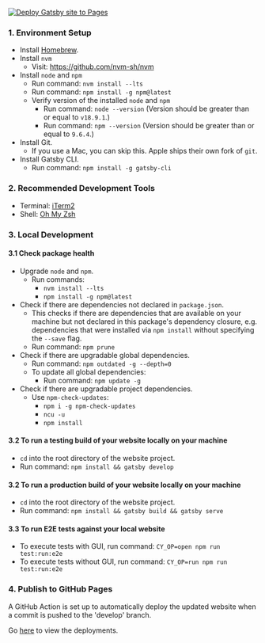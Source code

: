 [![Deploy Gatsby site to Pages](https://github.com/naw-db/naw-db.github.io/actions/workflows/gatsby.yml/badge.svg)](https://github.com/naw-db/naw-db.github.io/actions/workflows/gatsby.yml)

### 1. Environment Setup
* Install [Homebrew](https://docs.brew.sh/Installation).
* Install `nvm`
    * Visit: https://github.com/nvm-sh/nvm
* Install `node` and `npm`
    * Run command: `nvm install --lts`
    * Run command: `npm install -g npm@latest`
    * Verify version of the installed `node` and `npm`
        * Run command: `node --version` (Version should be greater than or equal to `v18.9.1`.)
        * Run command: `npm --version` (Version should be greater than or equal to `9.6.4`.)
* Install Git.
    * If you use a Mac, you can skip this. Apple ships their own fork of `git`.
* Install Gatsby CLI.
    * Run command: `npm install -g gatsby-cli`

### 2. Recommended Development Tools
* Terminal: [iTerm2](https://www.iterm2.com/)
* Shell: [Oh My Zsh](https://github.com/robbyrussell/oh-my-zsh)

### 3. Local Development
#### 3.1 Check package health
* Upgrade `node` and `npm`.
    * Run commands:
        * `nvm install --lts`
        * `npm install -g npm@latest`
* Check if there are dependencies not declared in `package.json`.
    * This checks if there are dependencies that are available on your machine but not declared in this package's dependency closure, e.g. dependencies that were installed via `npm install` without specifying the `--save` flag.
    * Run command: `npm prune`
* Check if there are upgradable global dependencies.
    * Run command: `npm outdated -g --depth=0`
    * To update all global dependencies:
        * Run command: `npm update -g`
* Check if there are upgradable project dependencies.
    * Use `npm-check-updates`:
        * `npm i -g npm-check-updates`
        * `ncu -u`
        * `npm install`

#### 3.2 To run a testing build of your website locally on your machine
* `cd` into the root directory of the website project.
* Run command: `npm install && gatsby develop`

#### 3.2 To run a production build of your website locally on your machine
* `cd` into the root directory of the website project.
* Run command: `npm install && gatsby build && gatsby serve`

#### 3.3 To run E2E tests against your local website
* To execute tests with GUI, run command: `CY_OP=open npm run test:run:e2e`
* To execute tests without GUI, run command: `CY_OP=run npm run test:run:e2e`

### 4. Publish to GitHub Pages
A GitHub Action is set up to automatically deploy the updated website when a commit is pushed to the 'develop' branch.

Go [here](https://github.com/naw-db/naw-db.github.io/actions/workflows/gatsby.yml) to view the deployments.
